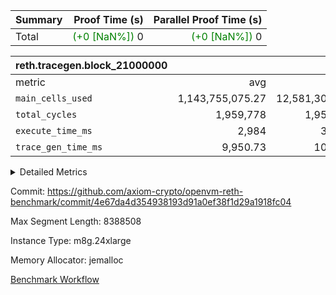 | Summary | Proof Time (s) | Parallel Proof Time (s) |
|:---|---:|---:|
| Total | <span style='color: green'>(+0 [NaN%])</span> 0 | <span style='color: green'>(+0 [NaN%])</span> 0 |


| reth.tracegen.block_21000000 |||||
|:---|---:|---:|---:|---:|
|metric|avg|sum|max|min|
| `main_cells_used     ` |  1,143,755,075.27 |  12,581,305,828 |  1,923,749,407 |  289,463,286 |
| `total_cycles        ` |  1,959,778 |  1,959,778 |  1,959,778 |  1,959,778 |
| `execute_time_ms     ` |  2,984 |  32,824 |  6,179 |  273 |
| `trace_gen_time_ms   ` |  9,950.73 |  109,458 |  12,398 |  3,548 |



<details>
<summary>Detailed Metrics</summary>

| group | block_number | segment | trace_gen_time_ms | total_cycles | main_cells_used | execute_time_ms |
| --- | --- | --- | --- | --- | --- | --- |
| reth.tracegen.block_21000000 | 21000000 | 0 | 10,111 |  | 988,904,738 | 2,883 | 
| reth.tracegen.block_21000000 | 21000000 | 1 | 10,373 |  | 985,941,284 | 2,783 | 
| reth.tracegen.block_21000000 | 21000000 | 10 | 3,548 | 1,959,778 | 289,463,286 | 273 | 
| reth.tracegen.block_21000000 | 21000000 | 2 | 10,053 |  | 986,780,844 | 2,876 | 
| reth.tracegen.block_21000000 | 21000000 | 3 | 5,667 |  | 1,427,907,965 | 803 | 
| reth.tracegen.block_21000000 | 21000000 | 4 | 11,251 |  | 1,355,051,814 | 6,179 | 
| reth.tracegen.block_21000000 | 21000000 | 5 | 11,267 |  | 1,089,547,464 | 3,360 | 
| reth.tracegen.block_21000000 | 21000000 | 6 | 12,398 |  | 1,149,281,531 | 3,709 | 
| reth.tracegen.block_21000000 | 21000000 | 7 | 11,489 |  | 1,107,961,209 | 3,591 | 
| reth.tracegen.block_21000000 | 21000000 | 8 | 12,311 |  | 1,276,716,286 | 3,552 | 
| reth.tracegen.block_21000000 | 21000000 | 9 | 10,990 |  | 1,923,749,407 | 2,815 | 

</details>


Commit: https://github.com/axiom-crypto/openvm-reth-benchmark/commit/4e67da4d354938193d91a0ef38f1d29a1918fc04

Max Segment Length: 8388508

Instance Type: m8g.24xlarge

Memory Allocator: jemalloc

[Benchmark Workflow](https://github.com/axiom-crypto/openvm-reth-benchmark/actions/runs/13230648634)
